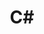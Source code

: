 ---
title: "C#"
layout: category
permalink: /categories/C/
author_profile: true
taxonomy: "C#"
sidebar:
  nav: "categories"
---